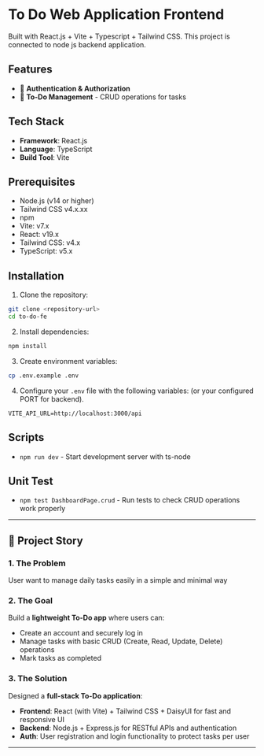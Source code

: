 # To Do Web Application Frontend

Built with React.js + Vite + Typescript + Tailwind CSS. This project is connected to node js backend application.

## Features

- 🔐 **Authentication & Authorization**
- 📝 **To-Do Management** - CRUD operations for tasks


## Tech Stack

- **Framework**: React.js
- **Language**: TypeScript
- **Build Tool**: Vite

## Prerequisites

- Node.js (v14 or higher)
- Tailwind CSS v4.x.xx
- npm
- Vite: v7.x
- React: v19.x
- Tailwind CSS: v4.x
- TypeScript: v5.x

## Installation

1. Clone the repository:
```bash
git clone <repository-url>
cd to-do-fe
```

2. Install dependencies:
```bash
npm install
```

3. Create environment variables:
```bash
cp .env.example .env
```

4. Configure your `.env` file with the following variables: (or your configured PORT for backend).


```env
VITE_API_URL=http://localhost:3000/api
```


## Scripts

- `npm run dev` - Start development server with ts-node

## Unit Test

- `npm test DashboardPage.crud` - Run tests to check CRUD operations work properly
  

---

## 📖 Project Story

### 1. The Problem
User want to manage daily tasks easily in a simple and minimal way 

### 2. The Goal
Build a **lightweight To-Do app** where users can:
- Create an account and securely log in  
- Manage tasks with basic CRUD (Create, Read, Update, Delete) operations
- Mark tasks as completed

### 3. The Solution
Designed a **full-stack To-Do application**:
- **Frontend**: React (with Vite) + Tailwind CSS + DaisyUI for fast and responsive UI  
- **Backend**: Node.js + Express.js for RESTful APIs and authentication  
- **Auth**: User registration and login functionality to protect tasks per user  
 

---




